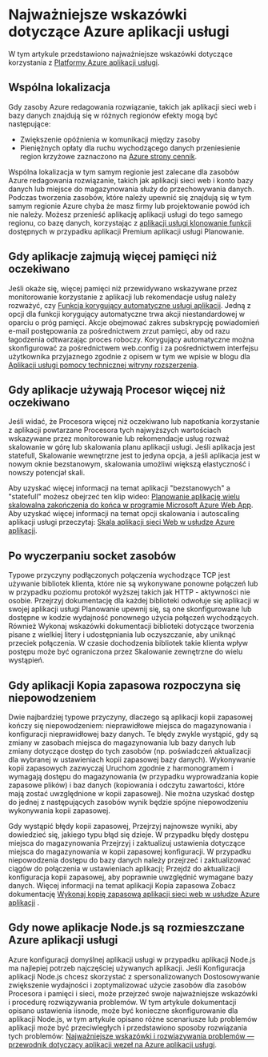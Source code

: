 <properties
    pageTitle="Najważniejsze wskazówki dotyczące Azure aplikacji usługi"
    description="Dowiedz się, najważniejsze wskazówki i rozwiązywania problemów dla usługi aplikacji Azure."
    services="app-service"
    documentationCenter=""
    authors="dariagrigoriu"
    manager="wpickett"
    editor="mollybos"/>

<tags
    ms.service="app-service"
    ms.workload="na"
    ms.tgt_pltfrm="na"
    ms.devlang="na"
    ms.topic="article"
    ms.date="06/30/2016"
    ms.author="dariagrigoriu"/>
    
# <a name="best-practices-for-azure-app-service"></a>Najważniejsze wskazówki dotyczące Azure aplikacji usługi

W tym artykule przedstawiono najważniejsze wskazówki dotyczące korzystania z [Platformy Azure aplikacji usługi](http://go.microsoft.com/fwlink/?LinkId=529714). 

## <a name="colocation"></a>Wspólna lokalizacja
Gdy zasoby Azure redagowania rozwiązanie, takich jak aplikacji sieci web i bazy danych znajdują się w różnych regionów efekty mogą być następujące:

*  Zwiększenie opóźnienia w komunikacji między zasoby
*  Pieniężnych opłaty dla ruchu wychodzącego danych przeniesienie region krzyżowe zaznaczono na [Azure strony cennik](https://azure.microsoft.com/pricing/details/data-transfers).

Wspólna lokalizacja w tym samym regionie jest zalecane dla zasobów Azure redagowania rozwiązanie, takich jak aplikacji sieci web i konto bazy danych lub miejsce do magazynowania służy do przechowywania danych. Podczas tworzenia zasobów, które należy upewnić się znajdują się w tym samym regionie Azure chyba że masz firmy lub projektowanie powód ich nie należy. Możesz przenieść aplikację aplikacji usługi do tego samego regionu, co bazę danych, korzystając z [aplikacji usługi klonowanie funkcji](app-service-web-app-cloning-portal.md) dostępnych w przypadku aplikacji Premium aplikacji usługi Planowanie.   

## <a name="memoryresources"></a>Gdy aplikacje zajmują więcej pamięci niż oczekiwano
Jeśli okaże się, więcej pamięci niż przewidywano wskazywane przez monitorowanie korzystanie z aplikacji lub rekomendacje usług należy rozważyć, czy [Funkcja korygujący automatyczne usługi aplikacji](https://azure.microsoft.com/blog/auto-healing-windows-azure-web-sites). Jedną z opcji dla funkcji korygujący automatyczne trwa akcji niestandardowej w oparciu o próg pamięci. Akcje obejmować zakres subskrypcję powiadomień e-mail postępowania za pośrednictwem zrzut pamięci, aby od razu łagodzenia odtwarzając proces roboczy. Korygujący automatyczne można skonfigurować za pośrednictwem web.config i za pośrednictwem interfejsu użytkownika przyjaznego zgodnie z opisem w tym we wpisie w blogu dla [Aplikacji usługi pomocy technicznej witryny rozszerzenia](https://azure.microsoft.com/blog/additional-updates-to-support-site-extension-for-azure-app-service-web-apps).   

## <a name="CPUresources"></a>Gdy aplikacje używają Procesor więcej niż oczekiwano
Jeśli widać, że Procesora więcej niż oczekiwano lub napotkania korzystanie z aplikacji powtarzane Procesora tych najwyższych wartościach wskazywane przez monitorowanie lub rekomendacje usług rozważ skalowanie w górę lub skalowania planu aplikacji usługi. Jeśli aplikacja jest statefull, Skalowanie wewnętrzne jest to jedyna opcja, a jeśli aplikacja jest w nowym oknie bezstanowym, skalowania umożliwi większą elastyczność i nowszy potencjał skali. 

Aby uzyskać więcej informacji na temat aplikacji "bezstanowych" a "statefull" możesz obejrzeć ten klip wideo: [Planowanie aplikację wielu skalowalna zakończenia do końca w programie Microsoft Azure Web App](https://channel9.msdn.com/Events/TechEd/NorthAmerica/2014/DEV-B414#fbid=?hashlink=fbid). Aby uzyskać więcej informacji na temat opcji skalowania i autoscaling aplikacji usługi przeczytaj: [Skala aplikacji sieci Web w usłudze Azure aplikacji](web-sites-scale.md).  

## <a name="socketresources"></a>Po wyczerpaniu socket zasobów
Typowe przyczyny podłączonych połączenia wychodzące TCP jest używanie bibliotek klienta, które nie są wykonywane ponowne połączeń lub w przypadku poziomu protokół wyższej takich jak HTTP - aktywności nie osobie. Przejrzyj dokumentację dla każdej biblioteki odwołuje się aplikacji w swojej aplikacji usługi Planowanie upewnij się, są one skonfigurowane lub dostępne w kodzie wydajność ponownego użycia połączeń wychodzących. Również Wykonaj wskazówki dokumentacji biblioteki dotyczące tworzenia pisane z wielkiej litery i udostępniania lub oczyszczanie, aby uniknąć przeciek połączenia. W czasie dochodzenia bibliotek takie klienta wpływ postępu może być ograniczona przez Skalowanie zewnętrzne do wielu wystąpień.  

## <a name="appbackup"></a>Gdy aplikacji Kopia zapasowa rozpoczyna się niepowodzeniem
Dwie najbardziej typowe przyczyny, dlaczego są aplikacji kopii zapasowej kończy się niepowodzeniem: nieprawidłowe miejsca do magazynowania i konfiguracji nieprawidłowej bazy danych. Te błędy zwykle wystąpić, gdy są zmiany w zasobach miejsca do magazynowania lub bazy danych lub zmiany dotyczące dostęp do tych zasobów (np. poświadczeń aktualizacji dla wybranej w ustawieniach kopii zapasowej bazy danych). Wykonywanie kopii zapasowych zazwyczaj Uruchom zgodnie z harmonogramem i wymagają dostępu do magazynowania (w przypadku wyprowadzania kopie zapasowe plików) i baz danych (kopiowania i odczytu zawartości, które mają zostać uwzględnione w kopii zapasowej). Nie można uzyskać dostęp do jednej z następujących zasobów wynik będzie spójne niepowodzeniu wykonywania kopii zapasowej. 

Gdy wystąpić błędy kopii zapasowej, Przejrzyj najnowsze wyniki, aby dowiedzieć się, jakiego typu błąd się dzieje. W przypadku błędy dostępu miejsca do magazynowania Przejrzyj i zaktualizuj ustawienia dotyczące miejsca do magazynowania w kopii zapasowej konfiguracji. W przypadku niepowodzenia dostępu do bazy danych należy przejrzeć i zaktualizować ciągów do połączenia w ustawieniach aplikacji; Przejdź do aktualizacji konfiguracja kopii zapasowej, aby poprawnie uwzględnić wymagane bazy danych. Więcej informacji na temat aplikacji Kopia zapasowa Zobacz dokumentację [Wykonaj kopię zapasową aplikacji sieci web w usłudze Azure aplikacji](web-sites-backup.md) .

## <a name="nodejs"></a>Gdy nowe aplikacje Node.js są rozmieszczane Azure aplikacji usługi
Azure konfiguracji domyślnej aplikacji usługi w przypadku aplikacji Node.js ma najlepiej potrzeb najczęściej używanych aplikacji. Jeśli Konfiguracja aplikacji Node.js chcesz skorzystać z spersonalizowanych Dostosowywanie zwiększenie wydajności i zoptymalizować użycie zasobów dla zasobów Procesora i pamięci i sieci, może przejrzeć swoje najważniejsze wskazówki i procedurę rozwiązywania problemów. W tym artykule dokumentacji opisano ustawienia iisnode, może być konieczne skonfigurowanie dla aplikacji Node.js, w tym artykule opisano różne scenariusze lub problemów aplikacji może być przeciwległych i przedstawiono sposoby rozwiązania tych problemów: [Najważniejsze wskazówki i rozwiązywania problemów — przewodnik dotyczący aplikacji węzeł na Azure aplikacji usługi](app-service-web-nodejs-best-practices-and-troubleshoot-guide.md).   


